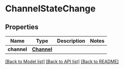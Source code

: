 # ChannelStateChange

## Properties
Name | Type | Description | Notes
------------ | ------------- | ------------- | -------------
**channel** | [**Channel**](Channel.md) |  | 

[[Back to Model list]](../README.md#documentation-for-models) [[Back to API list]](../README.md#documentation-for-api-endpoints) [[Back to README]](../README.md)


